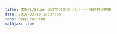 ```yaml
---
title: MXNet/Gluon 深度学习笔记 (九) —— 循环神经网络
date: 2018-02-16 18:37:06
tags: DeepLearning
mathjax: true
---
```

